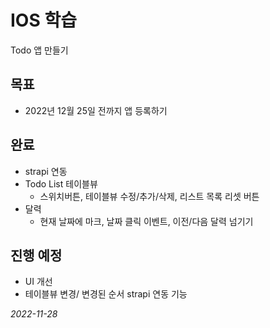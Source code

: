 # IOS 학습

Todo 앱 만들기

## 목표
  - 2022년 12월 25일 전까지 앱 등록하기
  
## 완료
  - strapi 연동
  - Todo List 테이블뷰
     - 스위치버튼, 테이블뷰 수정/추가/삭제, 리스트 목록 리셋 버튼
  - 달력
     - 현재 날짜에 마크, 날짜 클릭 이벤트, 이전/다음 달력 넘기기

## 진행 예정
  - UI 개선
  - 테이블뷰 변경/ 변경된 순서 strapi 연동 기능
  
*2022-11-28*
